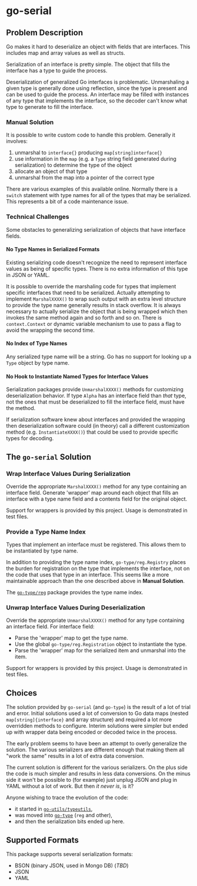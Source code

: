 # go-serial

## Problem Description

Go makes it hard to deserialize an object with fields that are interfaces.
This includes map and array values as well as structs.

Serialization of an interface is pretty simple.
The object that fills the interface has a type to guide the process.

Deserialization of generalized Go interfaces is problematic.
Unmarshaling a given type is generally done using reflection,
since the type is present and can be used to guide the process.
An interface may be filled with instances of any type that implements the interface,
so the decoder can't know what type to generate to fill the interface.

### Manual Solution

It is possible to write custom code to handle this problem.
Generally it involves:

1. unmarshal to `interface{}` producing `map[string]interface{}`
2. use information in the `map`
   (e.g. a `Type` string field generated during serialization)
   to determine the type of the object
3. allocate an object of that type
4. unmarshal from the map into a pointer of the correct type

There are various examples of this available online.
Normally there is a `switch` statement with type names
for all of the types that may be serialized.
This represents a bit of a code maintenance issue.

### Technical Challenges

Some obstacles to generalizing serialization of objects that have interface fields.

#### No Type Names in Serialized Formats

Existing serializing code doesn't recognize the need to represent
interface values as being of specific types.
There is no extra information of this type in JSON or YAML.

It is possible to override the marshaling code for types
that implement specific interfaces that need to be serialized.
Actually attempting to implement `MarshalXXXX()` to
wrap such output with an extra level structure to provide the type name
generally results in stack overflow.
It is always necessary to actually serialize the object that is being wrapped
which then invokes the same method again and so forth and so on.
There is `context.Context` or dynamic variable mechanism to use to
pass a flag to avoid the wrapping the second time.

#### No Index of Type Names

Any serialized type name will be a string.
Go has no support for looking up a `Type` object by type name.

#### No Hook to Instantiate Named Types for Interface Values

Serialization packages provide `UnmarshalXXXX()` methods for
customizing deserialization behavior.
If type `Alpha` has an interface field than _that_ type,
not the ones that must be deserialized to fill the interface field,
must have the method.

If serialization software knew about interfaces and provided the wrapping
then deserialization software could (in theory) call
a different customization method (e.g. `InstantiateXXXX()`)
that could be used to provide specific types for decoding.

## The `go-serial` Solution

### Wrap Interface Values During Serialization

Override the appropriate `MarshalXXXX()` method for any type
containing an interface field.
Generate 'wrapper' map around each object that fills an interface
with a type name field and a contents field for the original object.

Support for wrappers is provided by this project.
Usage is demonstrated in test files.

### Provide a Type Name Index

Types that implement an interface must be registered.
This allows them to be instantiated by type name.

In addition to providing the type name index,
`go-type/reg.Registry` places the burden for registration
on the type that implements the interface,
not on the code that uses that type in an interface.
This seems like a more maintainable approach than the one
described above in **Manual Solution**.

The [`go-type/reg`](https://github.com/madkins23/go-type) package
provides the type name index.

### Unwrap Interface Values During Deserialization

Override the appropriate `UnmarshalXXXX()` method for any type
containing an interface field.
For interface field:
* Parse the 'wrapper' map to get the type name.
* Use the global `go-type/reg.Registration` object to instantiate the type.
* Parse the 'wrapper' map for the serialized item and unmarshal into the item.

Support for wrappers is provided by this project.
Usage is demonstrated in test files.

## Choices

The solution provided by `go-serial` (and `go-type`) is the result of
a lot of trial and error.
Initial solutions used a lot of conversion to Go data maps
(nested `map[string]{interface}` and array structure)
and required a lot more overridden methods to configure.
Interim solutions were simpler but ended up with wrapper data
being encoded or decoded twice in the process.

The early problem seems to have been an attempt to overly generalize the solution.
The various serializers are different enough that making them all "work the same"
results in a lot of extra data conversion.

The current solution is different for the various serializers.
On the plus side the code is much simpler and
results in less data conversions.
On the minus side it won't be possible to
(for example) just unplug JSON and plug in YAML without a lot of work.
But then _it never is_, is it?

Anyone wishing to trace the evolution of the code:
* it started in [`go-utils/typeutils`](https://github.com/madkins23/go-utils),
* was moved into [`go-type`](https://github.com/madkins23/go-type) (`reg` and other),
* and then the serialization bits ended up here.

## Supported Formats

This package supports several serialization formats:

* BSON (binary JSON, used in Mongo DB) (_TBD_)
* JSON
* YAML

